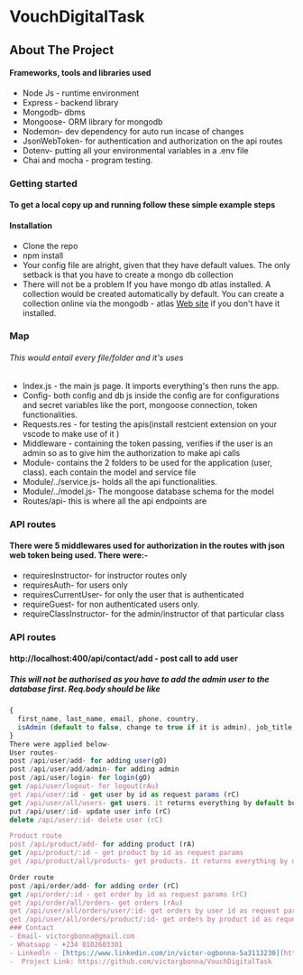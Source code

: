 # VouchDigitalTask
## About The Project

#### Frameworks, tools and libraries used 

- Node Js - runtime environment
- Express - backend library
- Mongodb- dbms
- Mongoose- ORM library for mongodb 
- Nodemon- dev dependency for auto run incase of changes
- JsonWebToken- for authentication and authorization on the api routes 
- Dotenv- putting all your environmental variables in a .env file
- Chai and mocha - program testing.

### Getting started 
#### To get a local copy up and running follow these simple example steps
#### Installation

- Clone the repo
- npm install
- Your config file are alright, given that they have default values. The only setback is that you have to create a mongo db collection
- There will not be a problem If you have mongo db atlas installed. A collection would be created automatically by default. You can create a collection online via the mongodb -  atlas [Web site](https://cloud.mongodb.com/) if you don't have it installed.

### Map 
###### This would entail every file/folder and it's uses 
- Index.js - the main js page. It imports everything's then runs the app. 
- Config- both config and db js inside the config are for configurations and secret variables like the port, mongoose connection, token functionalities.
- Requests.res - for testing the apis(install restcient extension on your vscode to make use of it )
- Middleware - containing the token passing, verifies if the user is an admin so as to give him the authorization to make api calls
- Module- contains the 2 folders to be used for the application (user, class). each contain the model and service file
- Module/../service.js- holds all the api functionalities.  
- Module/../model.js- The mongoose database schema for the model
- Routes/api- this is where all the api endpoints are

### API routes
#### There were 5 middlewares used for authorization in the routes with json web token being used. There were:-
- requiresInstructor- for instructor routes only
- requiresAuth- for users only
- requiresCurrentUser- for only the user that is authenticated
- requireGuest- for non authenticated users only.
- requireClassInstructor- for the admin/instructor of that particular class

### API routes
#### http://localhost:400/api/contact/add - post call to add user 
##### This will not be authorised as you have to add the admin user to the database first. Req.body should be like 
```javascript
{
  first_name, last_name, email, phone, country,
  isAdmin (default to false, change to true if it is admin), job_title, company_name, birthday_day, birthday_month
}
There were applied below-
User routes- 
post /api/user/add- for adding user(gO) 
post /api/user/add/admin- for adding admin
post /api/user/login- for login(gO)
get /api/user/logout- for logout(rAu)
get /api/user/:id - get user by id as request params (rC)
get /api/user/all/users- get users. it returns everything by default but you can set the query with condition e.g /?name=victorogbonna.(rA)
put /api/user/:id- update user info (rC)
delete /api/user/:id- delete user (rC)

Product route
post /api/product/add- for adding product (rA)
get /api/product/:id - get product by id as request params
get /api/product/all/products- get products. it returns everything by default but you can set the query with condition e.g /?color=red.

Order route
post /api/order/add- for adding order (rC) 
get /api/order/:id - get order by id as request params (rC)
get /api/order/all/orders- get orders (rAu)
get /api/user/all/orders/user/:id- get orders by user id as request params.(rC)
get /api/user/all/orders/product/:id- get orders by product id as request params.(rAu)
### Contact 
- Email- victorgbonna@gmail.com
- Whatsapp - +234 8102603301
- Linkedln - [https://www.linkedin.com/in/victor-ogbonna-5a3113230](https://www.linkedin.com/in/victor-ogbonna-5a3113230)
-  Project Link: https://github.com/victorgbonna/VouchDigitalTask
